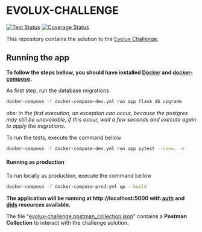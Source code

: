 # EVOLUX-CHALLENGE

[![Test Status](https://github.com/bgildson/evolux-challenge/workflows/Test%20and%20Report%20Coverage/badge.svg)](https://github.com/bgildson/evolux-challenge/actions?workflow=test)
[![Coverage Status](https://coveralls.io/repos/github/bgildson/evolux-challenge/badge.svg?branch=master)](https://coveralls.io/github/bgildson/evolux-challenge?branch=master)

This repository contains the solution to the [Evolux Challenge](./CHALLENGE.md).

## Running the app

**To follow the steps bellow, you should have installed [Docker](https://docs.docker.com/get-docker/) and [docker-compose](https://docs.docker.com/compose/install/).**

As first step, run the database migrations
```sh
docker-compose -f docker-compose-dev.yml run app flask db upgrade
```

_obs: in the first execution, an exception can occur, because the postgres may still be unavailable, if this occur, wait a few seconds and execute again to apply the migrations._

To run the tests, execute the command bellow

```sh
docker-compose -f docker-compose-dev.yml run app pytest --cov=. -v
```

#### Running as production

To run locally as production, execute the command bellow

```sh
docker-compose -f docker-compose-prod.yml up --build
```

**The application will be running at http://localhost:5000 with [auth](http://localhost:5000/auth) and [dids](http://localhost:5000/dids) resources available.**

The file "[evolux-challenge.postman_collection.json](./evolux-challenge.postman_collection.json)" contains a **Postman Collection** to interact with the challenge solution.
